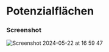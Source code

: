# Potenzialflächen

### Screenshot

![Screenshot 2024-05-22 at 16 59 47](https://github.com/cismet/carma/assets/837211/30e5028b-111b-4b74-aa3e-77620ac76dde)
